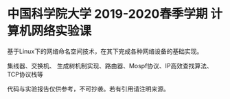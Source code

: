 # 中国科学院大学 2019-2020春季学期 计算机网络实验课

 基于Linux下的网络命名空间技术，在其下完成各种网络设备的基础实现。
 
 集线器、交换机、 生成树机制实现、路由器、Mospf协议、IP高效查找算法、TCP协议栈等 

代码与实验报告仅供参考，不可抄袭。若有引用请注明来源。

